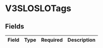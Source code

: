 # V3SLOSLOTags


## Fields

| Field       | Type        | Required    | Description |
| ----------- | ----------- | ----------- | ----------- |